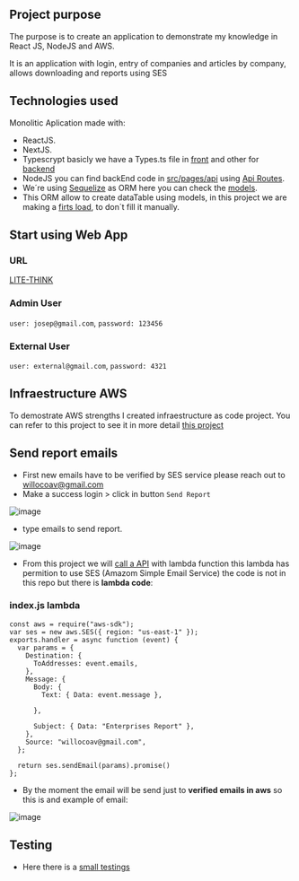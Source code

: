 ## Project purpose

The purpose is to create an application to demonstrate my knowledge in React JS, NodeJS and AWS.

It is an application with login, entry of companies and articles by company, allows downloading and reports using SES


## Technologies used

Monolitic  Aplication made with: 
* ReactJS.
* NextJS. 
* Typescrypt basicly we have a Types.ts file in [front](https://github.com/wavila88/lite-thinking/blob/development/src/utils/types.ts) and other for [backend](https://github.com/wavila88/lite-thinking/blob/development/src/pages/api/utils/types.ts) 
* NodeJS you can find backEnd code in [src/pages/api](https://github.com/wavila88/lite-thinking/tree/development/src/pages/api) using [Api Routes](https://nextjs.org/docs/api-routes/introduction).
* We´re using [Sequelize](https://sequelize.org/) as ORM here you can check the [models](https://github.com/wavila88/lite-thinking/tree/development/src/pages/api/models).
* This ORM allow to create dataTable using models, in this project we are making a [firts load](https://github.com/wavila88/lite-thinking/blob/development/src/pages/api/service/createDBService.ts), to don´t fill it manually.

## Start using Web App

### URL
[LITE-THINK](http://cdkin-myfar-af2ykik20ks7-1281929466.us-east-1.elb.amazonaws.com/)

### Admin User
 `user: josep@gmail.com`, `password: 123456`
### External User
 `user: external@gmail.com`, `password: 4321`
 
## Infraestructure AWS

To demostrate AWS strengths I created infraestructure as code project.  You can refer to this project to see it in more detail [this project](https://github.com/wavila88/lite-thinking-infraestructure) 
 

## Send report emails

* First new emails have to be verified by SES service please reach out to willocoav@gmail.com
* Make a success login > click in button `Send Report`

![image](https://user-images.githubusercontent.com/41836365/222772539-3eb2a7a8-90a3-4b61-b257-508f6171dbe9.png)

*  type emails to send report.

![image](https://user-images.githubusercontent.com/41836365/223399431-e2c2b96a-0f0a-45fd-96f2-6ec3f8aebfb6.png)


* From this project we will [call a API](https://github.com/wavila88/lite-thinking/blob/development/src/pages/api/service/enterpriseService.ts#:~:text=await%20makeRequest(,%7D)) with lambda function this lambda has permition to use 
SES (Amazom Simple Email Service) the code is not in this repo but there is **lambda code**:

### index.js lambda
```console
const aws = require("aws-sdk");
var ses = new aws.SES({ region: "us-east-1" });
exports.handler = async function (event) {
  var params = {
    Destination: {
      ToAddresses: event.emails,
    },
    Message: {
      Body: {
        Text: { Data: event.message },
        
      },

      Subject: { Data: "Enterprises Report" },
    },
    Source: "willocoav@gmail.com",
  };
 
  return ses.sendEmail(params).promise()
};
```

* By the moment the email will be send just to **verified emails in aws** so this is and example of email:

![image](https://user-images.githubusercontent.com/41836365/222776249-215950e0-9730-4644-a2b2-1c7bc68a9aae.png)


## Testing

* Here there is a [small testings](https://github.com/wavila88/lite-thinking/blob/development/src/test/index.test.js)
